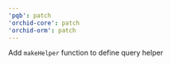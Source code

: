 ```yaml
---
'pqb': patch
'orchid-core': patch
'orchid-orm': patch
---
```


Add `makeHelper` function to define query helper
